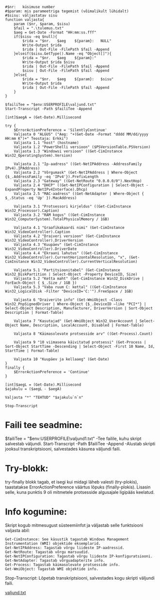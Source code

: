 ``` 
#$nr:	küsimuse number
#$param: mis parameetriga tegemist (võimalikult lühidalt)
#$sisu:	väljastatav sisu
function valjasta{
	param ($nr, $param, $sisu)
	$fail = ".\tulemus.txt"
	$aeg = Get-Date -Format "HH:mm:ss.fff"
	if($sisu -eq $null){
		$rida = "$nr.	$aeg	${param}:	NULL"
		Write-Output $rida
		$rida | Out-File -FilePath $fail -Append
	}elseif($sisu.GetType().Name -eq "Object[]"){
		$rida = "$nr.	$aeg	${param}:"
		Write-Output $rida $sisu
		$rida | Out-File -FilePath $fail -Append
		$sisu | Out-File -FilePath $fail -Append
	}else{
		$rida = "$nr.	$aeg	${param}:	$sisu"
		Write-Output $rida
		$rida | Out-File -FilePath $fail -Append
	}
}

$failiTee = "$env:USERPROFILE\valjund.txt"
Start-Transcript -Path $failiTee -Append

[int]$aegA = (Get-Date).Millisecond

try {
    $ErrorActionPreference = 'SilentlyContinue'
    Valjasta 0 "ALGUS" ("Aeg: "+(Get-Date -Format "dddd MM/dd/yyyy HH:mm K")+" Teostaja: Erkki")
    Valjasta 1.1 "host" (hostname)
    Valjasta 1.2 "PowerShelli versioon" ($PSVersionTable.PSVersion)
    Valjasta 1.3 "Windowsi versioon" ((Get-CimInstance Win32_OperatingSystem).Version)

    Valjasta 2.1 "Ip-aadress" ((Get-NetIPAddress -AddressFamily IPv4).IPAddress)
    Valjasta 2.2 "Võrgumask" (Get-NetIPAddress | Where-Object {$_.AddressFamily -eq 'IPv4'}).PrefixLength
    Valjasta 2.3 "Gateway" ((Get-NetRoute "0.0.0.0/0").NextHop)
    Valjasta 2.4 "DHCP" ((Get-NetIPConfiguration | Select-Object -ExpandProperty NetIPv4Interface).Dhcp)
    Valjasta 2.5 "MAC-aadress" ((Get-NetAdapter | Where-Object { $_.Status -eq 'Up' }).MacAddress)

    Valjasta 3.1 "Protsessori kirjeldus" ((Get-CimInstance Win32_Processor).Caption)
    Valjasta 3.2 "RAM kogus" ((Get-CimInstance Win32_ComputerSystem).TotalPhysicalMemory / 1GB)

    Valjasta 4.1 "Graafikakaardi nimi" (Get-CimInstance Win32_VideoController).Caption 
    Valjasta 4.2 "Draiveri versioon" (Get-CimInstance Win32_VideoController).DriverVersion
    Valjasta 4.3 "Kuupäev" (Get-CimInstance Win32_VideoController).DriverDate
    Valjasta 4.4 "Ekraani lahutus" ((Get-CimInstance Win32_VideoController).CurrentHorizontalResolution, "x", (Get-CimInstance Win32_VideoController).CurrentVerticalResolution)

    Valjasta 5.1 "Partitsioonitabel" (Get-CimInstance Win32_DiskPartition | Select-Object -Property DeviceID, Size)
    Valjasta 5.2 "Ketta maht" (Get-CimInstance Win32_DiskDrive | ForEach-Object { $_.Size / 1GB })
    Valjasta 5.3 "Vaba ruum C: kettal" ((Get-CimInstance Win32_LogicalDisk -Filter "DeviceID='C:'").FreeSpace / 1GB)

    Valjasta 6 "Draiverite info" (Get-WmiObject –Class Win32_PnpSignedDriver | Where-Object {$_.DeviceID –like "PCI*"} | Select-Object Description, Manufacturer, DriverVersion | Sort-Object Description | Format-Table)

    Valjasta 7 "Kasutajad" (Get-WmiObject Win32_UserAccount | Select-Object Name, Description, LocalAccount, Disabled | Format-Table)

    Valjasta 8 "Käimasolevate protsesside arv" ((Get-Process).Count)

    Valjasta 9 "10 viimasena käivitatud protsessi" (Get-Process | Sort-Object StartTime -Descending | Select-Object -First 10 Name, Id, StartTime | Format-Table)

    Valjasta 10 "Kuupäev ja kellaaeg" (Get-Date)
}
finally {
    $ErrorActionPreference = 'Continue'
}

[int]$aegL = (Get-Date).Millisecond
$ajakulu = ($aegL - $aegA)

Valjasta "*" "TEHTUD" "$ajakulu`n`n"

Stop-Transcript
``` 


# Faili tee seadmine:

$failiTee = "$env:USERPROFILE\valjund1.txt" -Tee failile, kuhu skript salvestab väljundi.
Start-Transcript -Path $failiTee -Append -Alustab skripti jooksul transkriptsiooni, salvestades käsurea väljundi faili.


# Try-blokk:

try-finally blokk tagab, et isegi kui midagi läheb valesti (try-plokis), taastatakse ErrorActionPreference väärtus lõpuks (finally-plokis). Lisasin selle, kuna punktis 9 oli mitmetele protsesside algusajale ligipääs keelatud.

# Info kogumine:
Skript kogub mitmesugust süsteemiinfot ja väljastab selle funktsiooni valjasta abil:

    Get-CimInstance: See käsustik tagastab Windows Management Instrumentation (WMI) objektide eksemplarid.
    Get-NetIPAddress: Tagastab võrgu liideste IP-aadressid.
    Get-NetRoute: Tagastab võrgu marsuudid.
    Get-NetIPConfiguration: Tagastab võrgu liideste IP-konfiguratsiooni.
    Get-NetAdapter: Tagastab võrguadapterite info.
    Get-Process: Tagastab käimasolevate protsesside info.
    Get-WmiObject: Tagastab WMI objektide info.

Stop-Transcript: Lõpetab transkriptsiooni, salvestades kogu skripti väljundi faili.

[valjund.txt](https://github.com/Marten221/opsys_Ojasaar/files/13709084/valjund.txt)
